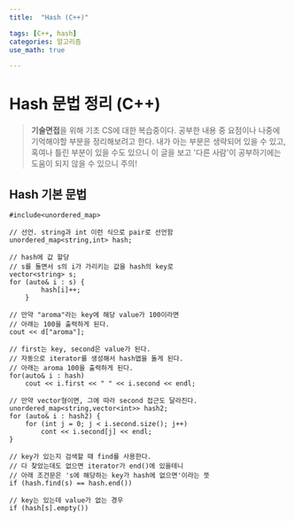 ```yaml
---
title:	"Hash (C++)"

tags: [C++, hash]
categories: 알고리즘
use_math: true

---
```

# Hash 문법 정리 (C++)

> **기술면접**을 위해 기초 CS에 대한 복습중이다.
공부한 내용 중 요점이나 나중에 기억해야할 부분을 정리해보려고 한다.
내가 아는 부분은 생략되어 있을 수 있고, 혹여나 틀린 부분이 있을 수도 있으니 이 글을 보고 '다른 사람'이 공부하기에는 도움이 되지 않을 수 있으니 주의!


## Hash 기본 문법
```
#include<unordered_map>

// 선언. string과 int 이런 식으로 pair로 선언함
unordered_map<string,int> hash;

// hash에 값 할당
// s를 돌면서 s의 i가 가리키는 값을 hash의 key로
vector<string> s;
for (auto& i : s) {
        hash[i]++;
    }

// 만약 "aroma"라는 key에 해당 value가 100이라면
// 아래는 100을 출력하게 된다.
cout << d["aroma"];

// first는 key, second은 value가 된다.
// 자동으로 iterator를 생성해서 hash맵을 돌게 된다.
// 아래는 aroma 100을 출력하게 된다.
for(auto& i : hash)
    cout << i.first << " " << i.second << endl;
    
// 만약 vector형이면, 그에 따라 second 접근도 달라진다.
unordered_map<string,vector<int>> hash2;
for (auto& i : hash2) {
    for (int j = 0; j < i.second.size(); j++)
        cont << i.second[j] << endl;
}

// key가 있는지 검색할 때 find를 사용한다.
// 다 찾았는데도 없으면 iterator가 end()에 있을테니
// 아래 조건문은 's에 해당하는 key가 hash에 없으면'이라는 뜻
if (hash.find(s) == hash.end())

// key는 있는데 value가 없는 경우
if (hash[s].empty())

```
